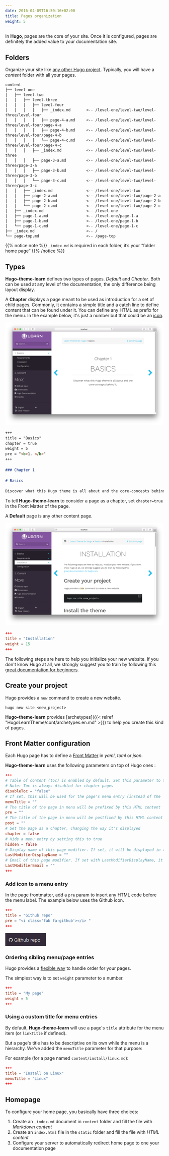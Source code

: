 ```yaml
---
date: 2016-04-09T16:50:16+02:00
title: Pages organization
weight: 5
---
```


In **Hugo**, pages are the core of your site. Once it is configured, pages are definitely the added value to your documentation site.

## Folders

Organize your site like [any other Hugo project](https://gohugo.io/content/organization/). Typically, you will have a *content* folder with all your pages.

    content
    ├── level-one
    │   ├── level-two
    │   │   ├── level-three
    │   │   │   ├── level-four
    │   │   │   │   ├── _index.md       <-- /level-one/level-two/level-three/level-four
    │   │   │   │   ├── page-4-a.md     <-- /level-one/level-two/level-three/level-four/page-4-a
    │   │   │   │   ├── page-4-b.md     <-- /level-one/level-two/level-three/level-four/page-4-b
    │   │   │   │   └── page-4-c.md     <-- /level-one/level-two/level-three/level-four/page-4-c
    │   │   │   ├── _index.md           <-- /level-one/level-two/level-three
    │   │   │   ├── page-3-a.md         <-- /level-one/level-two/level-three/page-3-a
    │   │   │   ├── page-3-b.md         <-- /level-one/level-two/level-three/page-3-b
    │   │   │   └── page-3-c.md         <-- /level-one/level-two/level-three/page-3-c
    │   │   ├── _index.md               <-- /level-one/level-two
    │   │   ├── page-2-a.md             <-- /level-one/level-two/page-2-a
    │   │   ├── page-2-b.md             <-- /level-one/level-two/page-2-b
    │   │   └── page-2-c.md             <-- /level-one/level-two/page-2-c
    │   ├── _index.md                   <-- /level-one
    │   ├── page-1-a.md                 <-- /level-one/page-1-a
    │   ├── page-1-b.md                 <-- /level-one/page-1-b
    │   └── page-1-c.md                 <-- /level-one/page-1-c
    ├── _index.md                       <-- /
    └── page-top.md                     <-- /page-top

{{% notice note %}}
`_index.md` is required in each folder, it’s your “folder home page”
{{% /notice %}}

## Types

**Hugo-theme-learn** defines two types of pages. *Default* and *Chapter*. Both can be used at any level of the documentation, the only difference being layout display.

A **Chapter** displays a page meant to be used as introduction for a set of child pages. Commonly, it contains a simple title and a catch line to define content that can be found under it.
You can define any HTML as prefix for the menu. In the example below, it's just a number but that could be an [icon](https://fortawesome.github.io/Font-Awesome/).

![Chapter page](/en/cont/pages/images/pages-chapter.png?width=50pc)

```markdown
+++
title = "Basics"
chapter = true
weight = 5
pre = "<b>1. </b>"
+++

### Chapter 1

# Basics

Discover what this Hugo theme is all about and the core-concepts behind it.
```

To tell **Hugo-theme-learn** to consider a page as a chapter, set `chapter=true` in the Front Matter of the page.

A **Default** page is any other content page.

![Default page](/en/cont/pages/images/pages-default.png?width=50pc)

```toml
+++
title = "Installation"
weight = 15
+++
```

The following steps are here to help you initialize your new website. If you don't know Hugo at all, we strongly suggest you to train by following this [great documentation for beginners](https://gohugo.io/overview/quickstart/).

## Create your project

Hugo provides a `new` command to create a new website.

```
hugo new site <new_project>
```

**Hugo-theme-learn** provides [archetypes]({{< relref "HugoLearnTheme/cont/archetypes.en.md" >}}) to help you create this kind of pages.

## Front Matter configuration

Each Hugo page has to define a [Front Matter](https://gohugo.io/content/front-matter/) in *yaml*, *toml* or *json*.

**Hugo-theme-learn** uses the following parameters on top of Hugo ones :

```toml
+++
# Table of content (toc) is enabled by default. Set this parameter to true to disable it.
# Note: Toc is always disabled for chapter pages
disableToc = "false"
# If set, this will be used for the page's menu entry (instead of the `title` attribute)
menuTitle = ""
# The title of the page in menu will be prefixed by this HTML content
pre = ""
# The title of the page in menu will be postfixed by this HTML content
post = ""
# Set the page as a chapter, changing the way it's displayed
chapter = false
# Hide a menu entry by setting this to true
hidden = false
# Display name of this page modifier. If set, it will be displayed in the footer.
LastModifierDisplayName = ""
# Email of this page modifier. If set with LastModifierDisplayName, it will be displayed in the footer
LastModifierEmail = ""
+++
```

### Add icon to a menu entry

In the page frontmatter, add a `pre` param to insert any HTML code before the menu label. The example below uses the Github icon.

```toml
+++
title = "Github repo"
pre = "<i class='fab fa-github'></i> "
+++
```

![Title with icon](/en/cont/pages/images/frontmatter-icon.png)

### Ordering sibling menu/page entries

Hugo provides a [flexible way](https://gohugo.io/content/ordering/) to handle order for your pages.

The simplest way is to set `weight` parameter to a number.

```toml
+++
title = "My page"
weight = 5
+++
```

### Using a custom title for menu entries

By default, **Hugo-theme-learn** will use a page's `title` attribute for the menu item (or `linkTitle` if defined).

But a page's title has to be descriptive on its own while the menu is a hierarchy.
We've added the `menuTitle` parameter for that purpose:

For example (for a page named `content/install/linux.md`):

```toml
+++
title = "Install on Linux"
menuTitle = "Linux"
+++
```

## Homepage

To configure your home page, you basically have three choices:

1. Create an `_index.md` document in `content` folder and fill the file with *Markdown content*
2. Create an `index.html` file in the `static` folder and fill the file with *HTML content*
3. Configure your server to automatically redirect home page to one your documentation page

